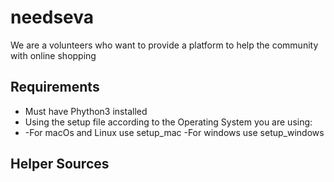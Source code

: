 # needseva

We are a volunteers who want to provide a platform to help the community with online shopping  

Requirements
-
- Must have Phython3 installed
- Using the setup file according to the Operating System you are using:
-
  -For macOs and Linux use setup_mac
  -For windows use setup_windows

Helper Sources
-


  
